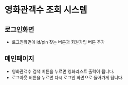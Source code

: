 # 영화관객수 조회 시스템
## 로그인화면
- 로그인화면에 id/pin 찾는 버튼과 회원가입 버튼 추가
## 메인페이지
- 영화관객수 검색 버튼을 누르면 영화리스트 출력이 됩니다.
- 로그아웃 버튼을 누르면 다시 로그인 화면으로 돌아가게 됩니다.

